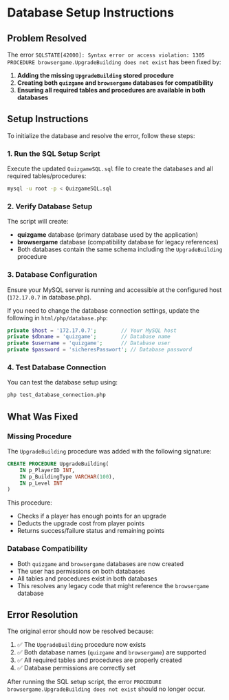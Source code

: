 # Database Setup Instructions

## Problem Resolved

The error `SQLSTATE[42000]: Syntax error or access violation: 1305 PROCEDURE browsergame.UpgradeBuilding does not exist` has been fixed by:

1. **Adding the missing `UpgradeBuilding` stored procedure**
2. **Creating both `quizgame` and `browsergame` databases for compatibility**
3. **Ensuring all required tables and procedures are available in both databases**

## Setup Instructions

To initialize the database and resolve the error, follow these steps:

### 1. Run the SQL Setup Script

Execute the updated `QuizgameSQL.sql` file to create the databases and all required tables/procedures:

```bash
mysql -u root -p < QuizgameSQL.sql
```

### 2. Verify Database Setup

The script will create:

- **quizgame** database (primary database used by the application)
- **browsergame** database (compatibility database for legacy references)
- Both databases contain the same schema including the `UpgradeBuilding` procedure

### 3. Database Configuration

Ensure your MySQL server is running and accessible at the configured host (`172.17.0.7` in database.php).

If you need to change the database connection settings, update the following in `html/php/database.php`:

```php
private $host = '172.17.0.7';        // Your MySQL host
private $dbname = 'quizgame';        // Database name  
private $username = 'quizgame';      // Database user
private $password = 'sicheresPasswort'; // Database password
```

### 4. Test Database Connection

You can test the database setup using:

```bash
php test_database_connection.php
```

## What Was Fixed

### Missing Procedure
The `UpgradeBuilding` procedure was added with the following signature:
```sql
CREATE PROCEDURE UpgradeBuilding(
    IN p_PlayerID INT,
    IN p_BuildingType VARCHAR(100), 
    IN p_Level INT
)
```

This procedure:
- Checks if a player has enough points for an upgrade
- Deducts the upgrade cost from player points
- Returns success/failure status and remaining points

### Database Compatibility
- Both `quizgame` and `browsergame` databases are now created
- The user has permissions on both databases
- All tables and procedures exist in both databases
- This resolves any legacy code that might reference the `browsergame` database

## Error Resolution

The original error should now be resolved because:

1. ✅ The `UpgradeBuilding` procedure now exists
2. ✅ Both database names (`quizgame` and `browsergame`) are supported
3. ✅ All required tables and procedures are properly created
4. ✅ Database permissions are correctly set

After running the SQL setup script, the error `PROCEDURE browsergame.UpgradeBuilding does not exist` should no longer occur.